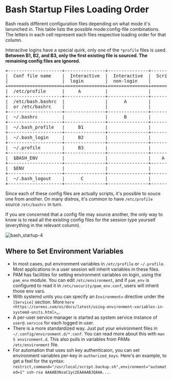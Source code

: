# Bash Startup Files Loading Order

Bash reads different configuration files depending on what mode it's lanunched
in. This table lists the possible mode:config-file combinations. The letters in
each cell represent each files respective loading order for that column.

Interacitve logins have a special quirk, only one of the ``*profile`` files is used.
**Between B1, B2, and B3, only the first existing file is sourced. The remaining
config files are ignored.**
<pre>
+--------------------+---------------+---------------+----------+----------+
|  Conf file name    |  Interactive  |  Interactive  |  Script  |  POSIX   |
|                    |  login        |  non-login    |          |  script  |
+====================+===============+===============+==========+==========+
|  /etc/profile      |     A         |               |          |          |
+--------------------+---------------+---------------+----------+----------+
|  /etc/bash.bashrc  |               |      A        |          |          |
|  or /etc/bashrc    |               |               |          |          |
+--------------------+---------------+---------------+----------+----------+
|  ~/.bashrc         |               |      B        |          |          |
+--------------------+---------------+---------------+----------+----------+
|  ~/.bash_profile   |     B1        |               |          |          |
+--------------------+---------------+---------------+----------+----------+
|  ~/.bash_login     |     B2        |               |          |          |
+--------------------+---------------+---------------+----------+----------+
|  ~/.profile        |     B3        |               |          |          |
+--------------------+---------------+---------------+----------+----------+
|  $BASH_ENV         |               |               |    A     |          |
+--------------------+---------------+---------------+----------+----------+
|  $ENV              |               |               |          |    A     |
+--------------------+---------------+---------------+----------+----------+
|  ~/.bash_logout    |      C        |               |          |          |
+--------------------+---------------+---------------+----------+----------+
</pre>

Since each of these config files are actually scripts, it's possible to souce 
one from another. On many distros, it's common to have ``/etc/profile`` source
``/etc/bashrc`` in turn.

If you are concerned that a config file may source another, the only way to know
is to read all the existing config files for the session type yourself (everything
in the relevant column).

![bash_startup-4](https://user-images.githubusercontent.com/22853419/153561337-dba7aa07-916d-408f-9ab6-5b45f2fed487.png)


Where to Set Environment Variables
----------------------------------
* In most cases, put environment variables in ``/etc/profile`` or ``~/.profile``. Most
  applications in a user session will inherit variables in these files.
* PAM  has facilities for setting environment variables on login, using the
  ``pam_env`` module. You can edit ``/etc/environment``, and if ``pam_env`` is configured
  to read it in ``/etc/security/pam_env.conf``, users will inherit those env vars.
* With systemd units you can specify an ``Environment=`` directive under the ``[Service]`` section.
  More `here <https://coreos.com/os/docs/latest/using-environment-variables-in-systemd-units.html>`_.
* A per-user service manager is started as system service instance of ``user@.service`` for each logged in user.
* There is a more standardized way. Just put your environment files in ``~/.config/environment.d/*.conf``.
  You can read more about this with ``man 5 environment.d``. This also pulls in variables from PAMs
  ``/etc/environment`` file.
* For automation that uses ssh key authenticaion, you can set environment variables
  per-key in ``authorized_keys``. Here's an example, to get a feel for the syntax:
  ``restrict,command="/usr/local/script.backup.sh",environment="automated=1" ssh-rsa AAAAB3NzaC1yc2EAAAABJQAAA...``.

